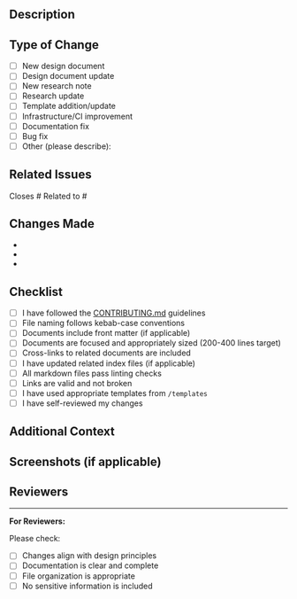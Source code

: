 ## Description

<!-- Provide a clear and concise description of the changes in this PR -->

## Type of Change

<!-- Mark the relevant option with an 'x' -->

- [ ] New design document
- [ ] Design document update
- [ ] New research note
- [ ] Research update
- [ ] Template addition/update
- [ ] Infrastructure/CI improvement
- [ ] Documentation fix
- [ ] Bug fix
- [ ] Other (please describe):

## Related Issues

<!-- Link to related issues using #issue-number -->

Closes #
Related to #

## Changes Made

<!-- List the specific changes made in this PR -->

- 
- 
- 

## Checklist

<!-- Mark completed items with an 'x' -->

- [ ] I have followed the [CONTRIBUTING.md](../CONTRIBUTING.md) guidelines
- [ ] File naming follows kebab-case conventions
- [ ] Documents include front matter (if applicable)
- [ ] Documents are focused and appropriately sized (200-400 lines target)
- [ ] Cross-links to related documents are included
- [ ] I have updated related index files (if applicable)
- [ ] All markdown files pass linting checks
- [ ] Links are valid and not broken
- [ ] I have used appropriate templates from `/templates`
- [ ] I have self-reviewed my changes

## Additional Context

<!-- Add any other context about the PR here -->

## Screenshots (if applicable)

<!-- Add screenshots for visual changes (UI mockups, diagrams, etc.) -->

## Reviewers

<!-- Tag relevant reviewers based on the area of change -->
<!-- Example: @username -->

---

**For Reviewers:**

Please check:
- [ ] Changes align with design principles
- [ ] Documentation is clear and complete
- [ ] File organization is appropriate
- [ ] No sensitive information is included
